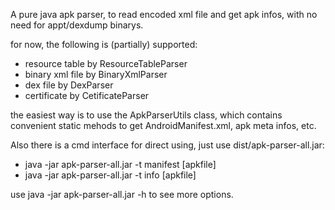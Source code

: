 A pure java apk parser, to read encoded xml file and get apk infos, with no need for appt/dexdump binarys.

for now, the following is (partially) supported:
* resource table by ResourceTableParser
* binary xml file by BinaryXmlParser
* dex file by DexParser
* certificate by CetificateParser

the easiest way is to use the ApkParserUtils class, which contains convenient static mehods to get AndroidManifest.xml, apk meta infos, etc.


Also there is a cmd interface for direct using, just use dist/apk-parser-all.jar:
* java -jar apk-parser-all.jar -t manifest [apkfile]
* java -jar apk-parser-all.jar -t info [apkfile]

use java -jar apk-parser-all.jar -h to see more options.
